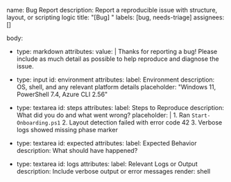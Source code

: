 name: Bug Report
description: Report a reproducible issue with structure, layout, or scripting logic
title: "[Bug] <brief description>"
labels: [bug, needs-triage]
assignees: []

body:
  - type: markdown
    attributes:
      value: |
        Thanks for reporting a bug! Please include as much detail as possible to help reproduce and diagnose the issue.

  - type: input
    id: environment
    attributes:
      label: Environment
      description: OS, shell, and any relevant platform details
      placeholder: "Windows 11, PowerShell 7.4, Azure CLI 2.56"

  - type: textarea
    id: steps
    attributes:
      label: Steps to Reproduce
      description: What did you do and what went wrong?
      placeholder: |
        1. Ran `Start-Onboarding.ps1`
        2. Layout detection failed with error code 42
        3. Verbose logs showed missing phase marker

  - type: textarea
    id: expected
    attributes:
      label: Expected Behavior
      description: What should have happened?

  - type: textarea
    id: logs
    attributes:
      label: Relevant Logs or Output
      description: Include verbose output or error messages
      render: shell